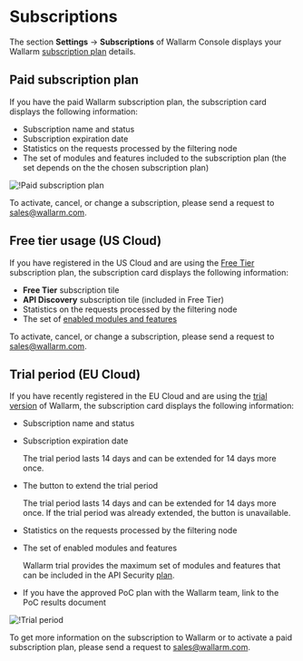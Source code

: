 # Subscriptions

The section **Settings** → **Subscriptions** of Wallarm Console displays your Wallarm [subscription plan](../../about-wallarm/subscription-plans.md) details.

## Paid subscription plan

If you have the paid Wallarm subscription plan, the subscription card displays the following information:

* Subscription name and status
* Subscription expiration date
* Statistics on the requests processed by the filtering node
* The set of modules and features included to the subscription plan (the set depends on the the chosen subscription plan)

![!Paid subscription plan](../../images/user-guides/settings/subscriptions/subscriptions.png)

To activate, cancel, or change a subscription, please send a request to [sales@wallarm.com](mailto:sales@wallarm.com).

## Free tier usage (US Cloud)

If you have registered in the US Cloud and are using the [Free Tier](../../about-wallarm/subscription-plans.md#free-tier-subscription-plan) subscription plan, the subscription card displays the following information:

* **Free Tier** subscription tile
* **API Discovery** subscription tile (included in Free Tier)
* Statistics on the requests processed by the filtering node
* The set of [enabled modules and features](../../about-wallarm/subscription-plans.md#free-tier-us-cloud)

To activate, cancel, or change a subscription, please send a request to [sales@wallarm.com](mailto:sales@wallarm.com).

## Trial period (EU Cloud)

If you have recently registered in the EU Cloud and are using the [trial version](../../about-wallarm/subscription-plans.md#trial-period) of Wallarm, the subscription card displays the following information:

* Subscription name and status
* Subscription expiration date

    The trial period lasts 14 days and can be extended for 14 days more once.
* The button to extend the trial period

    The trial period lasts 14 days and can be extended for 14 days more once. If the trial period was already extended, the button is unavailable.
* Statistics on the requests processed by the filtering node
* The set of enabled modules and features

    Wallarm trial provides the maximum set of modules and features that can be included in the API Security [plan](../../about-wallarm/subscription-plans.md#subscription-plans).
* If you have the approved PoC plan with the Wallarm team, link to the PoC results document

![!Trial period](../../images/user-guides/settings/subscriptions/subscriptions-trial-with-poc.png)

To get more information on the subscription to Wallarm or to activate a paid subscription plan, please send a request to [sales@wallarm.com](mailto:sales@wallarm.com).

